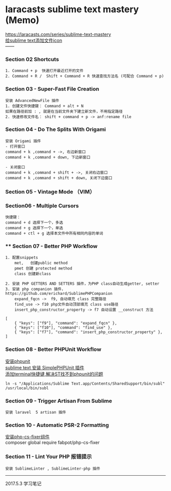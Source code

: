 # laracasts sublime text mastery (Memo)     
https://laracasts.com/series/sublime-text-mastery   
[给sublime text添加文件icon](https://github.com/ihodev/a-file-icon)     
—— 
### Section 02 Shortcuts    
	1. Command + p  快速打开最近打开的文件   
	2. Command + R /  Shift + Command + R 快速查找方法名 (可配合 Command + p)  

### Section 03 - Super-Fast File Creation    
	安装 AdvancedNewFile 插件  
	1. 创建文件快捷键： Command + alt + N   
	如果在路径前加 : , 就是在当前文件夹下建立新文件，不用指定路径  
	2. 快速修改文件名： shift + command + p -> anf:rename file  
  

### Section 04 - Do The Splits With Origami   
	安装 Origami 插件  
	- 打开窗口  
	command + k ,command + ->, 右边新窗口  
	command + k ,command + down, 下边新窗口  
  
	- 关闭窗口  
	command + k ,command + shift + ->, 关闭右边窗口  
	command + k ,command + shift + down, 关闭下边窗口  
  
### Section 05 - Vintage Mode （VIM）  

### Section06 - Multiple Cursors  
	快捷键：   
	command + d 选择下一个，多选  
	command + g 选择下一个，单选  
	command + ctl + g 选择本文件中所有相同内容的单词  
  
### **  Section 07 - Better PHP Workflow    
	1. 配置snippets    
		met,   创建public method    
		pmet 创建 protected method    
		class 创建新class    

	2. 安装 PHP GETTERS AND SETTERS 插件，为PHP class自动生成getter, setter      
	3. 安装 php companion 插件，https://github.com/erichard/SublimePHPCompanion    
		expand_fqcn ->  f9, 自动填充 class 完整路径  
		find_use -> f10 php文件自动顶部填充 class use路径  
		insert_php_constructor_property -> f7 自动设置 __construct 方法   
````  
[
	{ "keys": ["f9"], "command": "expand_fqcn" },
	{ "keys": ["f10"], "command": "find_use" },
	{ "keys": ["f7"], "command": "insert_php_constructor_property" },
]
````  
  
### Section 08 - Better PHPUnit Workflow  
[安装phpunit](https://phpunit.de/getting-started.html)    
[sublime text 安装 SimplePHPUnit 插件](https://github.com/pr0ggy/SimplePHPUnit-for-Sublime-Text)  
[添加terminal快捷键,解决ST找不到phpunit的问题](http://www.sublimetext.com/docs/3/osx_command_line.html)    
  
````    
ln -s "/Applications/Sublime Text.app/Contents/SharedSupport/bin/subl" /usr/local/bin/subl  
````    
   
### Section 09 - Trigger Artisan From Sublime  
	安装 laravel  5 artisan 插件  

### Section 10 - Automatic PSR-2 Formatting  
[安装php-cs-fixer组件](http://packagist.org/packages/fabpot/php-cs-fixer)  
composer global require fabpot/php-cs-fixer  

  
### Section 11 - Lint Your PHP 报错提示  
	安装 SublimeLinter , SublimeLinter-php 插件   

----    

2017.5.3 学习笔记      